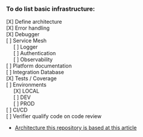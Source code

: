 ### To do list basic infrastructure: 
[X] Define architecture
<br>
[X] Error handling
<br>
[X] Debugger
<br>
[ ] Service Mesh
    <br>
    &nbsp;&nbsp;&nbsp;&nbsp;
    [ ] Logger
    <br>
    &nbsp;&nbsp;&nbsp;&nbsp;
    [ ] Authentication
    <br>
    &nbsp;&nbsp;&nbsp;&nbsp;
    [ ] Observability
    <br>
[ ] Platform documentation
<br>
[ ] Integration Database
<br>
[X] Tests / Coverage
<br>
[ ] Environments
    <br>
    &nbsp;&nbsp;&nbsp;&nbsp;
    [X] LOCAL
    <br>
    &nbsp;&nbsp;&nbsp;&nbsp;
    [ ] DEV
    <br>
    &nbsp;&nbsp;&nbsp;&nbsp;
    [ ] PROD
<br>
[ ] CI/CD
<br>
[ ] Verifier qualify code on code review

- [Architecture this repository is based at this article](https://blog.serverlessadvocate.com/serverless-clean-architecture-code-with-domain-driven-design-852796846d28)
